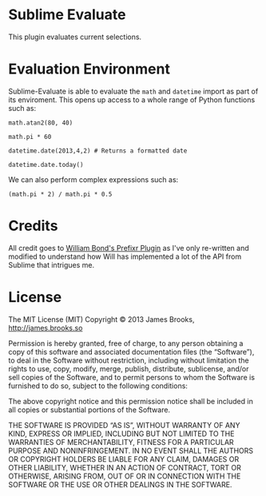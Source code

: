 # Sublime Evaluate
This plugin evaluates current selections.

# Evaluation Environment
Sublime-Evaluate is able to evaluate the `math` and `datetime` import as part of its enviroment. This opens up access to a whole range of Python functions such as:

    math.atan2(80, 40)

    math.pi * 60

    datetime.date(2013,4,2) # Returns a formatted date

    datetime.date.today()

We can also perform complex expressions such as:

    (math.pi * 2) / math.pi * 0.5

# Credits
All credit goes to [William Bond's Prefixr Plugin](https://github.com/wbond/sublime_prefixr) as I've only re-written and modified to understand how Will has implemented a lot of the API from Sublime that intrigues me.

# License
The MIT License (MIT)
Copyright © 2013 James Brooks, http://james.brooks.so

Permission is hereby granted, free of charge, to any person obtaining a copy of this software and associated documentation files (the “Software”), to deal in the Software without restriction, including without limitation the rights to use, copy, modify, merge, publish, distribute, sublicense, and/or sell copies of the Software, and to permit persons to whom the Software is furnished to do so, subject to the following conditions:

The above copyright notice and this permission notice shall be included in all copies or substantial portions of the Software.

THE SOFTWARE IS PROVIDED “AS IS”, WITHOUT WARRANTY OF ANY KIND, EXPRESS OR IMPLIED, INCLUDING BUT NOT LIMITED TO THE WARRANTIES OF MERCHANTABILITY, FITNESS FOR A PARTICULAR PURPOSE AND NONINFRINGEMENT. IN NO EVENT SHALL THE AUTHORS OR COPYRIGHT HOLDERS BE LIABLE FOR ANY CLAIM, DAMAGES OR OTHER LIABILITY, WHETHER IN AN ACTION OF CONTRACT, TORT OR OTHERWISE, ARISING FROM, OUT OF OR IN CONNECTION WITH THE SOFTWARE OR THE USE OR OTHER DEALINGS IN THE SOFTWARE.